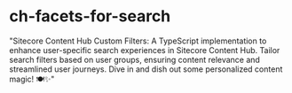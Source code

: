 # ch-facets-for-search
"Sitecore Content Hub Custom Filters: A TypeScript implementation to enhance user-specific search experiences in Sitecore Content Hub. Tailor search filters based on user groups, ensuring content relevance and streamlined user journeys. Dive in and dish out some personalized content magic! 🍽️✨"
